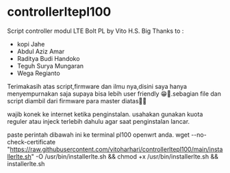 # controllerltepl100

Script controller modul LTE Bolt PL by Vito H.S.
Big Thanks to :
- kopi Jahe
- Abdul Aziz Amar
- Raditya Budi Handoko
- Teguh Surya Mungaran
- Wega Regianto

Terimakasih atas script,firmware dan ilmu nya,disini saya hanya menyempurnakan saja supaya bisa lebih user friendly 😁🙏.sebagian file dan script diambil dari firmware para master diatas🙏🙏 

wajib konek ke internet ketika penginstalan.
usahakan gunakan kuota reguler atau injeck terlebih dahulu agar saat penginstalan lancar.

paste perintah dibawah ini ke terminal pl100 openwrt anda.
wget --no-check-certificate "https://raw.githubusercontent.com/vitoharhari/controllerltepl100/main/installerlte.sh" -O /usr/bin/installerlte.sh && chmod +x /usr/bin/installerlte.sh && installerlte.sh
